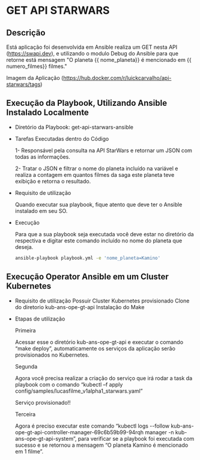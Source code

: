 # GET API STARWARS


## Descrição
Está aplicação foi desenvolvida em Ansible realiza um GET nesta API (https://swapi.dev),
e utilizando o modulo Debug do Ansible para que retorne está mensagem "O planeta {{ nome_planeta}} é mencionado em {{ numero_filmes}} filmes."

Imagem da Aplicação (https://hub.docker.com/r/luickcarvalho/api-starwars/tags)

## Execução da Playbook, Utilizando Ansible Instalado Localmente

- Diretório da Playbook: get-api-starwars-ansible

- Tarefas Executadas dentro do Código

  1- Responsável pela consulta na API StarWars e retornar um JSON com todas as informações.

  2- Tratar o JSON e filtrar o nome do planeta incluído na variável e realiza a contagem em quantos filmes da saga este planeta teve exibição e retorna o resultado.

- Requisito de utilização

  Quando executar sua playbook, fique atento que deve ter o Ansible instalado em seu SO.

- Execução

  Para que a sua playbook seja executada você deve estar no diretório da respectiva e digitar este comando incluído no nome do planeta que deseja.
  ```sh
  ansible-playbook playbook.yml -e 'nome_planeta=Kamino'
  ```
## Execução Operator Ansible em um Cluster Kubernetes

- Requisito de utilização
  Possuir Cluster Kubernetes provisionado
  Clone do diretorio kub-ans-ope-gt-api
  Instalação do Make
  
- Etapas de utilização  
  
  Primeira
  
  Acessar esse o diretório kub-ans-ope-gt-api e executar o comando “make deploy”, automaticamente os serviços da aplicação serão provisionados no Kubernetes.
  
  Segunda
  
  Agora você precisa realizar a criação do serviço que irá rodar a task da playbook com o comando “kubectl –f apply config/samples/lucasfilme_v1alpha1_starwars.yaml”
  
  Serviço provisionado!! 
  
  Terceira
  
  Agora é preciso executar este comando “kubectl logs --follow kub-ans-ope-gt-api-controller-manager-69c6b59b99-94rqh manager -n kub-ans-ope-gt-api-system”,
  para verificar se a playbook foi executada com sucesso e se retornou a mensagem “O planeta Kamino é mencionado em 1 filme”.
